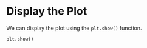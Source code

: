 # Display the Plot

We can display the plot using the `plt.show()` function.

```python
plt.show()
```
